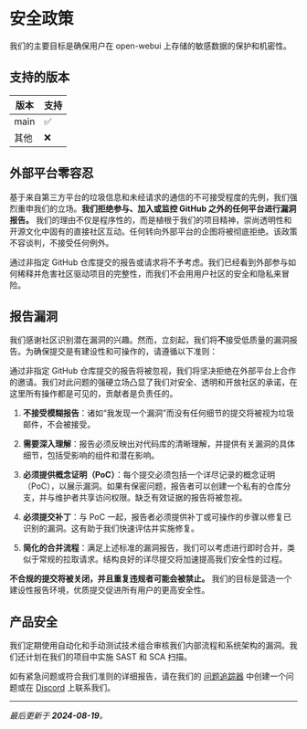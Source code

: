 # 安全政策

我们的主要目标是确保用户在 open-webui 上存储的敏感数据的保护和机密性。

## 支持的版本

| 版本   | 支持                |
| ------ | ------------------- |
| main   | :white_check_mark:  |
| 其他    | :x:                |

## 外部平台零容忍

基于来自第三方平台的垃圾信息和未经请求的通信的不可接受程度的先例，我们强烈重申我们的立场。**我们拒绝参与、加入或监控 GitHub 之外的任何平台进行漏洞报告。** 我们的理由不仅是程序性的，而是植根于我们的项目精神，崇尚透明性和开源文化中固有的直接社区互动。任何转向外部平台的企图将被彻底拒绝。该政策不容谈判，不接受任何例外。

通过非指定 GitHub 仓库提交的报告或请求将不予考虑。我们已经看到外部参与如何稀释并危害社区驱动项目的完整性，而我们不会用用户社区的安全和隐私来冒险。

## 报告漏洞

我们感谢社区识别潜在漏洞的兴趣。然而，立刻起，我们将**不**接受低质量的漏洞报告。为确保提交是有建设性和可操作的，请遵循以下准则：

通过非指定 GitHub 仓库提交的报告将被忽视，我们将坚决拒绝在外部平台上合作的邀请。我们对此问题的强硬立场凸显了我们对安全、透明和开放社区的承诺，在这里所有操作都是可见的，贡献者是负责任的。

1. **不接受模糊报告**：诸如“我发现一个漏洞”而没有任何细节的提交将被视为垃圾邮件，不会被接受。

2. **需要深入理解**：报告必须反映出对代码库的清晰理解，并提供有关漏洞的具体细节，包括受影响的组件和潜在影响。

3. **必须提供概念证明（PoC）**：每个提交必须包括一个详尽记录的概念证明（PoC），以展示漏洞。如果有保密问题，报告者可以创建一个私有的仓库分支，并与维护者共享访问权限。缺乏有效证据的报告将被忽视。

4. **必须提交补丁**：与 PoC 一起，报告者必须提供补丁或可操作的步骤以修复已识别的漏洞。这有助于我们快速评估并实施修复。

5. **简化的合并流程**：满足上述标准的漏洞报告，我们可以考虑进行即时合并，类似于常规的拉取请求。结构良好的详尽提交将加速提高我们安全性的过程。

**不合规的提交将被关闭，并且重复违规者可能会被禁止。** 我们的目标是营造一个建设性报告环境，优质提交促进所有用户的更高安全性。

## 产品安全

我们定期使用自动化和手动测试技术组合审核我们内部流程和系统架构的漏洞。我们还计划在我们的项目中实施 SAST 和 SCA 扫描。

如有紧急问题或符合我们准则的详细报告，请在我们的 [问题追踪器](/open-webui/open-webui/issues) 中创建一个问题或在 [Discord](https://discord.gg/5rJgQTnV4s) 上联系我们。

---

_最后更新于 **2024-08-19**。_
